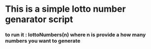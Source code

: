 # This is a simple lotto number genarator script
###  to run it : lottoNumbers(n)  where n is provide a how many numbers you want to generate
